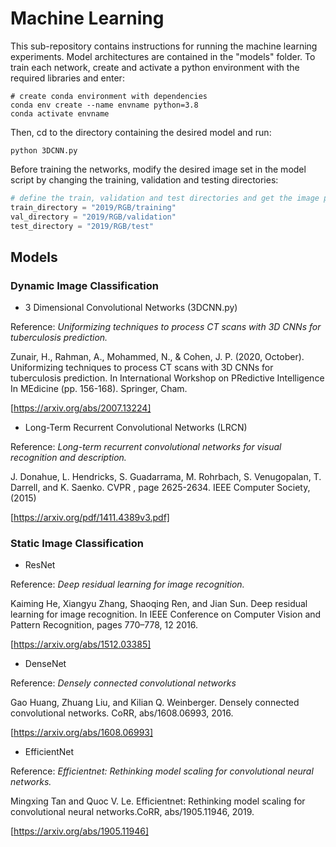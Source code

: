 # Machine Learning

This sub-repository contains instructions for running the machine learning experiments. Model architectures are contained in the "models" folder.
To train each network, create and activate a python environment with the required libraries and enter:

``` 
# create conda environment with dependencies
conda env create --name envname python=3.8
conda activate envname 
```
Then, cd to the directory containing the desired model and run: 

```
python 3DCNN.py
```

Before training the networks, modify the desired image set in the model script by changing the training, validation and testing directories:

``` python
# define the train, validation and test directories and get the image paths (in this case, we are using the RGB data)
train_directory = "2019/RGB/training"
val_directory = "2019/RGB/validation"
test_directory = "2019/RGB/test"
```

## Models 

### Dynamic Image Classification 

- 3 Dimensional Convolutional Networks (3DCNN.py) 

Reference: *Uniformizing techniques to process CT scans with 3D CNNs for tuberculosis prediction.*

Zunair, H., Rahman, A., Mohammed, N., & Cohen, J. P. (2020, October). Uniformizing techniques to process CT scans with 3D CNNs for tuberculosis prediction.
In International Workshop on PRedictive Intelligence In MEdicine (pp. 156-168). Springer, Cham.

[https://arxiv.org/abs/2007.13224]

- Long-Term Recurrent Convolutional Networks (LRCN)

Reference: *Long-term recurrent convolutional networks for visual recognition and description.*

J. Donahue, L. Hendricks, S. Guadarrama, M. Rohrbach, S. Venugopalan, T. Darrell, and K. Saenko. CVPR , page 2625-2634. IEEE Computer Society, (2015)

[https://arxiv.org/pdf/1411.4389v3.pdf]

### Static Image Classification 

- ResNet

Reference: *Deep residual learning for image recognition.* 

Kaiming He, Xiangyu Zhang, Shaoqing Ren, and Jian Sun. Deep residual learning for image recognition. In IEEE Conference on Computer Vision and Pattern Recognition, pages 770–778, 12 2016.

[https://arxiv.org/abs/1512.03385]

- DenseNet 

Reference: *Densely connected convolutional networks* 

Gao Huang, Zhuang Liu, and Kilian Q. Weinberger. Densely connected convolutional networks. CoRR, abs/1608.06993, 2016.

[https://arxiv.org/abs/1608.06993]

- EfficientNet

Reference: *Efficientnet: Rethinking model scaling for convolutional neural networks.*

Mingxing Tan and Quoc V. Le. Efficientnet: Rethinking model scaling for convolutional neural networks.CoRR, abs/1905.11946, 2019.

[https://arxiv.org/abs/1905.11946]
